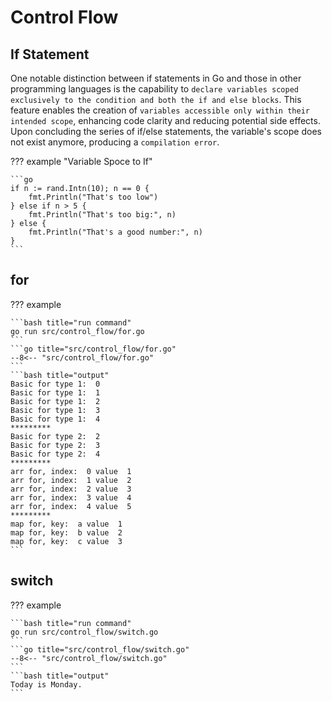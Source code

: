 # Control Flow

## If Statement

One notable distinction between if statements in Go and those in other programming languages is the capability to `declare variables scoped exclusively to the condition and both the if and else blocks`. This feature enables the creation of `variables accessible only within their intended scope`, enhancing code clarity and reducing potential side effects. Upon concluding the series of if/else statements, the variable's scope does not exist anymore, producing a `compilation error`.

??? example "Variable Spoce to If"

    ```go
    if n := rand.Intn(10); n == 0 {
        fmt.Println("That's too low")
    } else if n > 5 {
        fmt.Println("That's too big:", n)
    } else {
        fmt.Println("That's a good number:", n)
    }
    ```

## for

??? example

    ```bash title="run command"
    go run src/control_flow/for.go
    ```
    ```go title="src/control_flow/for.go"
    --8<-- "src/control_flow/for.go"
    ```
    ```bash title="output"
    Basic for type 1:  0
    Basic for type 1:  1
    Basic for type 1:  2
    Basic for type 1:  3
    Basic for type 1:  4
    *********
    Basic for type 2:  2
    Basic for type 2:  3
    Basic for type 2:  4
    *********
    arr for, index:  0 value  1
    arr for, index:  1 value  2
    arr for, index:  2 value  3
    arr for, index:  3 value  4
    arr for, index:  4 value  5
    *********
    map for, key:  a value  1
    map for, key:  b value  2
    map for, key:  c value  3
    ```

## switch

??? example

    ```bash title="run command"
    go run src/control_flow/switch.go
    ```
    ```go title="src/control_flow/switch.go"
    --8<-- "src/control_flow/switch.go"
    ```
    ```bash title="output"
    Today is Monday.
    ```
